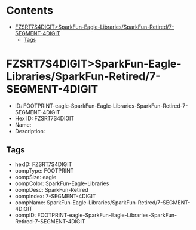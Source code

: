 



Contents
========

* [FZSRT7S4DIGIT>SparkFun-Eagle-Libraries/SparkFun-Retired/7-SEGMENT-4DIGIT](#fzsrt7s4digitsparkfun-eagle-librariessparkfun-retired7-segment-4digit)
	* [Tags](#tags)

# FZSRT7S4DIGIT>SparkFun-Eagle-Libraries/SparkFun-Retired/7-SEGMENT-4DIGIT

- ID: FOOTPRINT-eagle-SparkFun-Eagle-Libraries-SparkFun-Retired-7-SEGMENT-4DIGIT
- Hex ID: FZSRT7S4DIGIT
- Name: 
- Description: 

## Tags

- hexID: FZSRT7S4DIGIT
- oompType: FOOTPRINT
- oompSize: eagle
- oompColor: SparkFun-Eagle-Libraries
- oompDesc: SparkFun-Retired
- oompIndex: 7-SEGMENT-4DIGIT
- oompName: SparkFun-Eagle-Libraries/SparkFun-Retired/7-SEGMENT-4DIGIT
- oompID: FOOTPRINT-eagle-SparkFun-Eagle-Libraries-SparkFun-Retired-7-SEGMENT-4DIGIT
